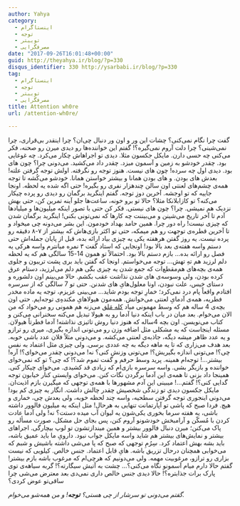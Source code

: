 ```yaml
---
author: Yahya
category:
  - اینستاگرام
  - توجه
  - توییتر
  - مصرفگرایی
date: "2017-09-26T16:01:48+00:00"
guid: http://theyahya.ir/blog/?p=330
disqus_identifier: 330 http://ysarbabi.ir/blog/?p=330
tag:
  - اینستاگرام
  - توجه
  - توییتر
  - مصرفگرایی
title: Attention wh0re
url: /attention-wh0re/

---
```

گفت چرا نگام نمی‌کنی؟ چشات این ور و اون ور دنبال چی‌ان؟ چرا اینقدر بی‌قراری، چرا نمی‌شینی؟ چرا دلت آروم نمی‌گیره؟!
گفتم این خواننده‌ها رو دیدی میرن رو صحنه، فکر می‌کنی چه حسی دارن. مایکل جکسون مثلا. دیدی تو اجراهاش چکار می‌کرد. چه غوغایی بود. چقدر خودشو به زمین و آسمون میزد. چقدر داد می‌کشید. می‌دونی چرا؟ چون های بود. دیدی اول چه سرده!‌ چون های نیست. هنوز توجه رو نگرفته. اولش توجه گرفتن علته! بعدش های بودن. و های بودن همانا و بیشتر خواستن همانا. خودشو می‌کُشه تا توجه همه‌ی چشم‌های لعنتی اون سالن چندهزار نفری رو بگیره! حتی اگه شده یه لحظه. اونجا جاییه که تو اوجشه. آخرین دوزِ‌ توجه.
گفتم اینگرید برگمان رو دیدی رو پرده چیکار می‌کنه؟ تو کازابلانکا مثلا؟ حالا تو برو خونه، ساعت‌ها جلو آینه تمرین کن، حتی بهش نزدیک هم نمیشی. چرا؟ چون های نیستی. فکر کن حتی با تصور اینکه میلیون‌ها و میلیادها آدم تا آخر تاریخ می‌شینن و می‌بیننت چه کارها که نمی‌تونی بکنی! اینگرید برگمان شدن که چیزی نیست! راه دور چرا. همین حامد بهداد خودمون. این بشر می‌دونه چی میخواد و تا آخرین قطره‌ی توجهت رو هم میمکه، حتی تو اکثر بازی‌هاش که بیشتر از ۷-۸ دقیقه رو پرده نیست.
یه روز گفتن هرهفته یکی یه چیزی بیاد ارائه بده، قبل از پایان جمله‌اش حتی دستم واسه هفته‌ی بعد بالا بود!‌ اونجایی که استاد گفت ۳ نمره میانترم واسه هرکی یه فصل رو ارائه بده... بازم دستم بالا بود. احتمالاً تو همون 14-15 سالگی هم که یه لحظه دلم لرزید هم تهِ تهش... توجه می‌خواستم. اونجا که گفتن باید بری پشت تریبون و جلوی همه‌ی بچه‌های هم‌مقطع‌ات که جمع شدن یه چیزی بگی هم دلم می‌لرزید، دستام عرق کرده‌ بودن، ولی وسوسه‌ی های شدن نذاشت عقب بکشم. حالا می‌بینم اون دلشوره و دستای خیس، علت نبودن، اونا معلول‌هایِ های شدنن. حتی تو 7 سالگی که از سرسره افتادم واقعاً پام درد نمی‌کرد؛ خمارِ توجه بودم شاید…
می‌بینی عزیزم، توجه یه ماده مخدر فطریه، همه‌ی آدمایِ لعنتی می‌خوانش. همه‌مون هیولاهایِ مکنده‌ِی توجه‌ایم. حتی اون بچه‌ی 4 ساله هم که وسط مهمونی میاد [کله مَلق](https://www.vajehyab.com/wiki/%DA%A9%D9%84%D9%87+%D9%85%D9%84%D9%82) می‌زنه هم همونی رو می‌خواد که من الان می‌خوام. بعد میان در باب اینکه دنیا آدما رو به هیولا تبدیل می‌کنه سخنرانی می‌کنن و کتاب می‌نویسن. اون بچه 4ساله که هنوز دنیا روش تاثیزی نذاشته! آدما فطرتاً هیولان.
مسئله اینجاست که یه مشکلی مثل اضافه وزن رو می‌تونی اندازه بگیری، میری رو ترازو و یه عدد ظاهر میشه دیگه، جاذبه‌ی لعنتی می‌کشه. و می‌دونی مثلاً فلان عدد باشی خوبه. بعد هدف می‌زاری که تا یه ماهه دیگه به چه عددی برسی. ولی چیزی مثل اعتماد به نفس چی؟!‌ می‌تونی اندازه بگیریش؟! می‌تونی وزنش کنی؟ نه! می‌دونی چقدر می‌خوای؟! آره! بیشتر…! توجه‌ام همینه.
پرید وسط حرفم و گفت تموم شد؟!‌ که چی؟ تو که نمی‌خوای خواننده و بازیگر بشی. واسه سرسره بازی‌ام که زیادی قد کشیدی. می‌خوای چیکار کنی. همینجا داد بزنی تا همه‌ی این آدما برگردن نگات کنن. می‌خوای وایستی کنار خیابون توجه گدایی کنی؟!
گفتم…! میبینی این آدم مشهور‌ها با همه‌ی توجهی که میگیرن بازم اذیت‌ان. مایکل جکسون دیدی تو زندگی شخصیش چقدر چالش داشت. انگار یه چیزی کم بود! می‌دونی اینجوری توجه گرفتن سطحیه، واسه چند لحظه خوبه،‌ ولی بعدش چی، خماری و هیچ. فردا صبح که پاشی تو آپارتمانت تنهایی به هر‌حال! مثل اینکه یه میلیون فالوور داشته باشی، یه هفته سرما بخوری یکی‌شون یه لیوان آب میده دستت؟ نه! ولی آدما عادت کردن با مُسکّن‌ و آرامبخش خودشونو آروم کنن، پس بجای حل مشکل، صورت مسأله رو پاک می‌کنن؛ میرن دنبال فالوور بیشتر و همین میندازتشون تو لوپ بیچارگی. اجراهای بیشتر و نمایش‌های بیشتر هم شاید واسه مایکل جواب نبود.
دارویِ ما باید عمیق باشه، باید بشه بهش اعتماد کرد. سِرُمِ توجهی که صبح که پا می‌شی داشته باشیش و شبم که می‌خوابی همچنان درحال تزریق باشه. هایِ قابل اعتماد. جنس خالص. کیلویی که نیست بزاری رو ترازو، مرغوبیت مهمه. ولی می‌دونیم که هرچی‌ام که مرغوب باشه بازم بیشتر!
گفتم حالا دارم میام آسمونو نگاه می‌کنی؟… چشت به آتیش سیگارته؟! گربه سیاهه‌ی توی پارک برات جذابتره؟! حالا دیدی جنس خالص داری نمی‌دی بعد معترض می‌شی چرا ساقی‌تو عوض کردی؟

_گفتم می‌دونی تو سرشار از چی هستی؟ **توجه**! و من همه‌شو می‌خوام._
